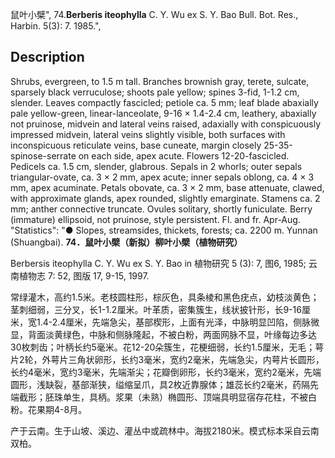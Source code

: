 鼠叶小檗",
74.**Berberis iteophylla** C. Y. Wu ex S. Y. Bao Bull. Bot. Res., Harbin. 5(3): 7. 1985.",

## Description
Shrubs, evergreen, to 1.5 m tall. Branches brownish gray, terete, sulcate, sparsely black verruculose; shoots pale yellow; spines 3-fid, 1-1.2 cm, slender. Leaves compactly fascicled; petiole ca. 5 mm; leaf blade abaxially pale yellow-green, linear-lanceolate, 9-16 × 1.4-2.4 cm, leathery, abaxially not pruinose, midvein and lateral veins raised, adaxially with conspicuously impressed midvein, lateral veins slightly visible, both surfaces with inconspicuous reticulate veins, base cuneate, margin closely 25-35-spinose-serrate on each side, apex acute. Flowers 12-20-fascicled. Pedicels ca. 1.5 cm, slender, glabrous. Sepals in 2 whorls; outer sepals triangular-ovate, ca. 3 × 2 mm, apex acute; inner sepals oblong, ca. 4 × 3 mm, apex acuminate. Petals obovate, ca. 3 × 2 mm, base attenuate, clawed, with approximate glands, apex rounded, slightly emarginate. Stamens ca. 2 mm; anther connective truncate. Ovules solitary, shortly funiculate. Berry (immature) ellipsoid, not pruinose, style persistent. Fl. and fr. Apr-Aug.
  "Statistics": "● Slopes, streamsides, thickets, forests; ca. 2200 m. Yunnan (Shuangbai).
**74．鼠叶小檗（新拟）柳叶小檗（植物研究）**

Berbersis iteophylla C. Y. Wu ex S. Y. Bao in 植物研究 5 (3): 7, 图6, 1985; 云南植物志 7: 52, 图版 17, 9-15, 1997.

常绿灌木，高约1.5米。老枝圆柱形，棕灰色，具条棱和黑色疣点，幼枝淡黄色；茎刺细弱，三分叉，长1-1.2厘米。叶革质，密集簇生，线状披针形，长9-16厘米，宽1.4-2.4厘米，先端急尖，基部楔形，上面有光泽，中脉明显凹陷，侧脉微显，背面淡黄绿色，中脉和侧脉隆起，不被白粉，两面网脉不显，叶缘每边多达30枚刺齿；叶柄长约5毫米。花12-20朵簇生，花梗细弱，长约1.5厘米，无毛；萼片2轮，外萼片三角状卵形，长约3毫米，宽约2毫米，先端急尖，内萼片长圆形，长约4毫米，宽约3毫米，先端渐尖；花瓣倒卵形，长约3毫米，宽约2毫米，先端圆形，浅缺裂，基部渐狭，缢缩呈爪，具2枚近靠腺体；雄蕊长约2毫米，药隔先端截形；胚珠单生，具柄。浆果（未熟）椭圆形、顶端具明显宿存花柱，不被白粉。花果期4-8月。

产于云南。生于山坡、溪边、灌丛中或疏林中。海拔2180米。模式标本采自云南双柏。
